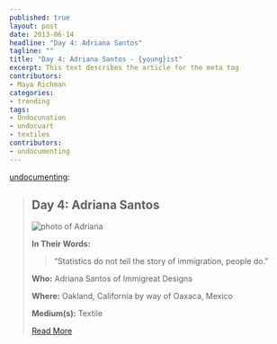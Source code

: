 ```yaml
---
published: true
layout: post
date: 2013-06-14
headline: "Day 4: Adriana Santos"
tagline: ""
title: "Day 4: Adriana Santos - {young}ist"
excerpt: This text describes the article for the meta tag
contributors: 
- Maya Richman
categories:
- trending
tags:
- Undocunation
- undocuart
- textiles
contributors:
- undocumenting
---
```

<p><a class="tumblr_blog" href="http://undocumenting.com/post/52387093796/day-4-adriana-santos" target="_blank">undocumenting</a>:</p>
<blockquote>
<h2 class="post-title">Day 4: Adriana Santos</h2>
<p><img alt="photo of Adriana" src="http://media.tumblr.com/4da5c4e47069dc322d96fdb016d46194/tumblr_inline_mnzhnoKQjQ1qz4rgp.png"/></p>
<p><strong>In Their Words:</strong></p>
<blockquote>
<p><span>“Statistics do not tell the story of immigration, people do.”</span></p>
</blockquote>
<p><strong>Who:</strong> Adriana Santos of Immigreat Designs</p>
<p><strong>Where:</strong> Oakland, California by way of Oaxaca, Mexico</p>
<p><strong>Medium(s):</strong> Textile</p>
<p><a href="http://undocumenting.com/post/52387093796/day-4-adriana-santos" target="_blank">Read More</a></p>
</blockquote>
